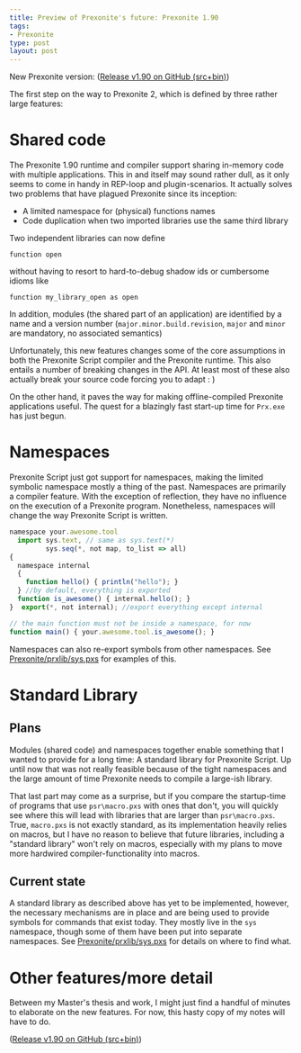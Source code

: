 ```yaml
---
title: Preview of Prexonite's future: Prexonite 1.90
tags:
- Prexonite
type: post
layout: post
---
```


New Prexonite version: ([Release v1.90 on GitHub (src+bin)][release190])

The first step on the way to Prexonite 2, which is defined by three rather large features:

# Shared code
The Prexonite 1.90 runtime and compiler support sharing in-memory code with multiple applications. This in and itself may sound rather dull, as it only seems to come in handy in REP-loop and plugin-scenarios. It actually solves two problems that have plagued Prexonite since its inception:
 * A limited namespace for (physical) functions names
 * Code duplication when two imported libraries use the same third library

Two independent libraries can now define 

    function open 

without having to resort to hard-to-debug shadow ids or cumbersome idioms like 

    function my_library_open as open

In addition, modules (the shared part of an application) are identified by a name and a version number (`major.minor.build.revision`, `major` and `minor` are mandatory, no associated semantics)

Unfortunately, this new features changes some of the core assumptions in both the Prexonite Script compiler and the Prexonite runtime. This also entails a number of breaking changes in the API. At least most of these also actually break your source code forcing you to adapt : )

On the other hand, it paves the way for making offline-compiled Prexonite applications useful. The quest for a blazingly fast start-up time for `Prx.exe` has just begun.

# Namespaces
Prexonite Script just got support for namespaces, making the limited symbolic namespace mostly a thing of the past. Namespaces are primarily a compiler feature. With the exception of reflection, they have no influence on the execution of a Prexonite program. Nonetheless, namespaces will change the way Prexonite Script is written.
```javascript
namespace your.awesome.tool
  import sys.text, // same as sys.text(*)
         sys.seq(*, not map, to_list => all)
{
  namespace internal
  {
    function hello() { println("hello"); }
  } //by default, everything is exported
  function is_awesome() { internal.hello(); }
}  export(*, not internal); //export everything except internal

// the main function must not be inside a namespace, for now
function main() { your.awesome.tool.is_awesome(); }
```

Namespaces can also re-export symbols from other namespaces. See [Prexonite/prxlib/sys.pxs](https://github.com/SealedSun/prx/blob/ac8198647d1bb104b24357cd77c304eab6c67c30/Prexonite/prxlib/sys.pxs) for examples of this.

# Standard Library 
## Plans
Modules (shared code) and namespaces together enable something that I wanted to provide for a long time: A standard library for Prexonite Script. Up until now that was not really feasible because of the tight namespaces and the large amount of time Prexonite needs to compile a large-ish library. 

That last part may come as a surprise, but if you compare the startup-time of programs that use `psr\macro.pxs` with ones that don't, you will quickly see where this will lead with libraries that are larger than `psr\macro.pxs`. True, `macro.pxs` is not exactly standard, as its implementation heavily relies on macros, but I have no reason to believe that future libraries, including a "standard library" won't rely on macros, especially with my plans to move more hardwired compiler-functionality into macros.

## Current state
A standard library as described above has yet to be implemented, however, the necessary mechanisms are in place and are being used to provide symbols for commands that exist today. They mostly live in the `sys` namespace, though some of them have been put into separate namespaces. See [Prexonite/prxlib/sys.pxs](https://github.com/SealedSun/prx/blob/ac8198647d1bb104b24357cd77c304eab6c67c30/Prexonite/prxlib/sys.pxs) for details on where to find what.

# Other features/more detail

Between my Master's thesis and work, I might just find a handful of minutes to elaborate on the new features. For now, this hasty copy of my notes will have to do.

([Release v1.90 on GitHub (src+bin)][release190])

[release190]: https://github.com/SealedSun/prx/releases/tag/v1.90
